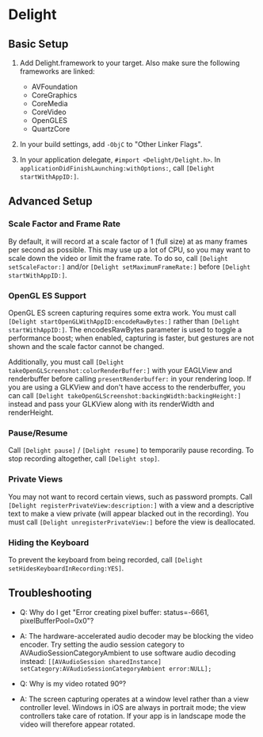 Delight
=========================

Basic Setup
-----------

1. Add Delight.framework to your target. Also make sure the following frameworks are linked:
    * AVFoundation
    * CoreGraphics
    * CoreMedia
    * CoreVideo
    * OpenGLES
    * QuartzCore

2. In your build settings, add `-ObjC` to "Other Linker Flags".

3. In your application delegate, `#import <Delight/Delight.h>`. In `applicationDidFinishLaunching:withOptions:`, call `[Delight startWithAppID:]`.

Advanced Setup
--------------

### Scale Factor and Frame Rate ###

By default, it will record at a scale factor of 1 (full size) at as many frames per second as possible. This may use up a lot of CPU, so you may want to scale down the video or limit the frame rate. To do so, call `[Delight setScaleFactor:]` and/or `[Delight setMaximumFrameRate:]` before `[Delight startWithAppID:]`.

### OpenGL ES Support ###

OpenGL ES screen capturing requires some extra work. You must call `[Delight startOpenGLWithAppID:encodeRawBytes:]` rather than `[Delight startWithAppID:]`. The encodesRawBytes parameter is used to toggle a performance boost; when enabled, capturing is faster, but gestures are not shown and the scale factor cannot be changed.

Additionally, you must call `[Delight takeOpenGLScreenshot:colorRenderBuffer:]` with your EAGLView and renderbuffer before calling `presentRenderbuffer:` in your rendering loop. If you are using a GLKView and don't have access to the renderbuffer, you can call `[Delight takeOpenGLScreenshot:backingWidth:backingHeight:]` instead and pass your GLKView along with its renderWidth and renderHeight.

### Pause/Resume ###

Call `[Delight pause]` / `[Delight resume]` to temporarily pause recording. To stop recording altogether, call `[Delight stop]`.

### Private Views ###

You may not want to record certain views, such as password prompts. Call `[Delight registerPrivateView:description:]` with a view and a descriptive text to make a view private (will appear blacked out in the recording). You must call `[Delight unregisterPrivateView:]` before the view is deallocated.

### Hiding the Keyboard ###

To prevent the keyboard from being recorded, call `[Delight setHidesKeyboardInRecording:YES]`.

Troubleshooting
---------------

* Q: Why do I get "Error creating pixel buffer:  status=-6661, pixelBufferPool=0x0"?
* A: The hardware-accelerated audio decoder may be blocking the video encoder. Try setting the audio session category to AVAudioSessionCategoryAmbient to use software audio decoding instead: `[[AVAudioSession sharedInstance] setCategory:AVAudioSessionCategoryAmbient error:NULL];`

* Q: Why is my video rotated 90º?
* A: The screen capturing operates at a window level rather than a view controller level. Windows in iOS are always in portrait mode; the view controllers take care of rotation. If your app is in landscape mode the video will therefore appear rotated.

